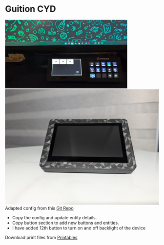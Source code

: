 # Guition CYD

![Guition CYD Readme](buttons.gif)
![Front](front.jpg)
Adapted config from this [Git Repo](https://github.com/agillis/esphome-modular-lvgl-buttons)

- Copy the config and update entity details.
- Copy button section to add new buttons and entities.
- I have added 12th button to turn on and off backlight of the device

Download print files from [Printables](https://www.printables.com/model/1446472-guition-cyd-esphome-macropad-stream-deck-footprint)


